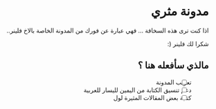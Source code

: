 <div dir="rtl">

# مدونة مثري

اذا كنت ترى هذه السخافة ... فهي عبارة عن فورك من المدونة الخاصة بالاخ فلينر..

شكرا لك فلينر (: 

## مالذي سأفعله هنا ؟

- [ ] تعريب المدونة
- [ ] دعم تنسيق الكتابة من اليمين لليسار للعربية
- [ ] كتابة بعض المقالات المثيرة لول
